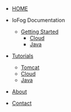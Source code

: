 <!-- docs/_sidebar.md -->


* [HOME](./)

* IoFog Documentation
  * [Getting Started](./tutorials/tomcat/index)
    * [Cloud](./tutorials/cloud/index)
    * [Java](./tutorials/java/index)

* [Tutorials](./tutorials/index)
  * [Tomcat](./tutorials/tomcat/index)
  * [Cloud](./tutorials/cloud/index)
  * [Java](./tutorials/java/index)

* [About](./about/index)

* [Contact](./contact/index)

